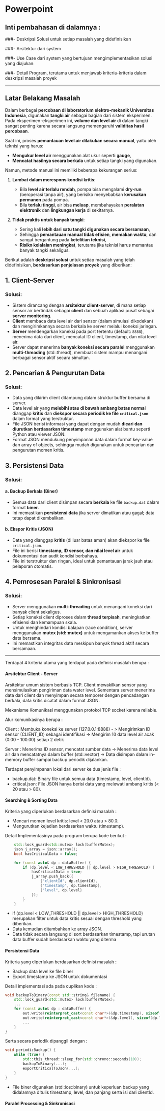 # Powerpoint

## Inti pembahasan di dalamnya : 

###- Deskripsi Solusi untuk setiap masalah yang didefinisikan


###- Arsitektur dari system

  
###- Use Case dari system yang bertujuan mengimplementasikan solusi yang diajukan


###- Detail Program, terutama untuk menjawab kriteria-kriteria dalam deskripsi masalah proyek

---

## **Latar Belakang Masalah**

Dalam berbagai **percobaan di laboratorium elektro-mekanik Universitas Indonesia**, digunakan **tangki air** sebagai bagian dari sistem eksperimen. Pada eksperimen-eksperimen ini, **volume dan level air** di dalam tangki sangat penting karena secara langsung memengaruhi **validitas hasil percobaan**.

Saat ini, proses **pemantauan level air dilakukan secara manual**, yaitu oleh teknisi yang harus:

* **Mengukur level air** menggunakan alat ukur seperti **gauge**,
* **Mencatat hasilnya secara berkala** untuk setiap tangki yang digunakan.

Namun, metode manual ini memiliki beberapa kekurangan serius:

1. **Lambat dalam merespons kondisi kritis**:

   * Bila **level air terlalu rendah**, pompa bisa mengalami **dry-run** (beroperasi tanpa air), yang berisiko menyebabkan **kerusakan permanen** pada pompa.
   * Bila **terlalu tinggi**, air bisa **meluap**, membahayakan **peralatan elektronik** dan **lingkungan kerja** di sekitarnya.

2. **Tidak praktis untuk banyak tangki**:

   * Sering kali **lebih dari satu tangki digunakan secara bersamaan**,
   * Sehingga **pemantauan manual tidak efisien**, **memakan waktu**, dan sangat bergantung pada **ketelitian teknisi**,
   * **Risiko kelalaian meningkat**, terutama jika teknisi harus memantau banyak tangki sekaligus.

Berikut adalah **deskripsi solusi** untuk setiap masalah yang telah didefinisikan, **berdasarkan penjelasan proyek** yang diberikan:

## **1. Client–Server**

### **Solusi:**

* Sistem dirancang dengan **arsitektur client-server**, di mana setiap sensor air bertindak sebagai **client** dan sebuah aplikasi pusat sebagai **server monitoring**.
* **Client** membaca data level air dari sensor (dalam simulasi dikodekan) dan mengirimkannya secara berkala ke server melalui koneksi jaringan.
* **Server** mendengarkan koneksi pada port tertentu (default: `8888`), menerima data dari client, mencatat ID client, timestamp, dan nilai level air.
* Server dapat menerima **banyak koneksi secara paralel** menggunakan **multi-threading** (std::thread), membuat sistem mampu menangani berbagai sensor aktif secara simultan.

## **2. Pencarian & Pengurutan Data**

### **Solusi:**

* Data yang dikirim client ditampung dalam struktur buffer bersama di server.
* Data level air yang **melebihi atau di bawah ambang batas normal** dianggap **kritis** dan **diekspor secara periodik ke file `critical.json`** dalam format yang terstruktur.
* File JSON berisi informasi yang dapat dengan mudah **dicari dan diurutkan berdasarkan timestamp** menggunakan alat bantu seperti Python atau viewer JSON.
* Format JSON mendukung penyimpanan data dalam format key-value dan array of objects, sehingga mudah digunakan untuk pencarian dan pengurutan momen kritis.

## **3. Persistensi Data**

### **Solusi:**

#### a. **Backup Berkala (Biner)**

* Semua data dari client disimpan secara **berkala** ke file `backup.dat` dalam format **biner**.
* Ini memastikan **persistensi data** jika server dimatikan atau gagal; data tetap dapat dikembalikan.

#### b. **Ekspor Kritis (JSON)**

* Data yang dianggap **kritis** (di luar batas aman) akan diekspor ke file `critical.json`.
* File ini berisi **timestamp, ID sensor, dan nilai level air** untuk dokumentasi dan audit kondisi berbahaya.
* File ini terstruktur dan ringan, ideal untuk pemantauan jarak jauh atau pelaporan otomatis.

## **4. Pemrosesan Paralel & Sinkronisasi**

### **Solusi:**

* Server menggunakan **multi-threading** untuk menangani koneksi dari banyak client sekaligus.
* Setiap koneksi client diproses dalam **thread terpisah**, meningkatkan efisiensi dan kemampuan skala.
* Untuk menghindari kondisi balapan (race condition), server menggunakan **mutex (std::mutex)** untuk mengamankan akses ke buffer data bersama.
* Ini memastikan integritas data meskipun banyak thread aktif secara bersamaan.

---

Terdapat 4 kriteria utama yang terdapat pada  definisi masalah berupa :

#### Arsitektur Client - Server
  
Arsitektur umum sistem berbasis TCP. Client mewakilkan sensor yang mensimulasikan pengiriman data water level. Sementara server menerima data dari client dan menyimpan secara temporer dengan pencadangan berkala, data kritis dicatat dalam format JSON.

Mekanisme Komunikasi menggunakan protokol TCP socket karena reliable.

Alur komunikasinya berupa :

Client : Membuka koneksi ke server (127.0.0.1:8888) - > Mengirimkan ID sensor (CLIENT_ID) sebagai identifikasi -> Mengirim 10 data level air acak (0.00 - 100.00) setiap 2 detik

Server : Menerima ID sensor, mencatat sumber data -> Menerima data level air dan mencatatnya dalam buffer (std::vector<DataPoint>) -> Data disimpan dalam in-memory buffer sampai backup periodik dijalankan.

Terdapat penyimpanan lokal dari server ke dua jenis file : 
- backup.dat: Binary file untuk semua data (timestamp, level, clientId).
- critical.json: File JSON hanya berisi data yang melewati ambang kritis (< 20 atau > 80).


#### Searching & Sorting Data

Kriteria yang diperlukan berdasarkan definisi masalah : 

- Mencari momen level kritis: level < 20.0 atau > 80.0.
- Mengurutkan kejadian berdasarkan waktu (timestamp).

Detail Implementasinya pada program berupa kode berikut : 

```cpp void exportCriticalToJson(const std::string& filename) {
    std::lock_guard<std::mutex> lock(bufferMutex);
    json j_array = json::array(); 
    bool hasCriticalData = false;

    for (const auto& dp : dataBuffer) {
        if (dp.level < LOW_THRESHOLD || dp.level > HIGH_THRESHOLD) {
            hasCriticalData = true;
            j_array.push_back({
                {"clientId", dp.clientId}, 
                {"timestamp", dp.timestamp},
                {"level", dp.level}
            });
        }
    }
```
- if (dp.level < LOW_THRESHOLD || dp.level > HIGH_THRESHOLD) merupakan filter untuk data kritis sesuai dengan threshold yang diberikan.
- Data kemudian ditambahkan ke array JSON.
- Data tidak secara langsung di sort berdasarkan timestamp, tapi urutan data buffer sudah berdasarkan waktu yang diterma

#### Persistensi Data

Kriteria yang diperlukan berdasarkan definisi masalah : 

- Backup data level ke file biner
- Export timestamp ke JSON untuk dokumentasi

Detail implementasi ada pada cuplikan kode : 

```cpp
void backupToBinary(const std::string& filename) {
    std::lock_guard<std::mutex> lock(bufferMutex);
    ...
    for (const auto& dp : dataBuffer) {
        out.write(reinterpret_cast<const char*>(&dp.timestamp), sizeof(dp.timestamp));
        out.write(reinterpret_cast<const char*>(&dp.level), sizeof(dp.level));
        ...
    }
}

```

Serta secara periodik dipanggil dengan : 

```cpp
void periodicBackup() {
    while (true) {
        std::this_thread::sleep_for(std::chrono::seconds(10));
        backupToBinary(...);
        exportCriticalToJson(...);
    }
}
```

- File biner digunakan (std::ios::binary) untuk keperluan backup yang didalamnya ditulis timestamp, level, dan panjang serta isi dari clientId.

#### Paralel Processing & Sinkronisasi
